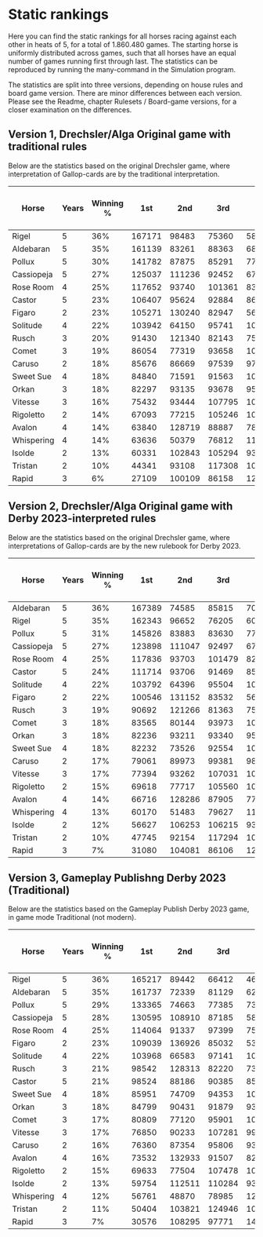 # Static rankings
Here you can find the static rankings for all horses racing against each other
in heats of 5, for a total of 1.860.480 games. The starting horse is 
uniformly distributed across games, such that all horses have an equal number
of games running first through last. The statistics can be reproduced 
by running the many-command in the Simulation program.

The statistics are split into three versions, depending on house rules and
board game version. There are minor differences between each version. Please
see the Readme, chapter Rulesets / Board-game versions, 
for a closer examination on the differences.

## Version 1, Drechsler/Alga Original game with traditional rules
Below are the statistics based on the original Drechsler game, where
interpretation of Gallop-cards are by the traditional interpretation.

| Horse      | Years | Winning % | 1st    | 2nd    | 3rd    | 4th    | 5th    | Eliminations | Avg. Gallop cards drawn | Avg. Chance cards drawn |
| ---------- | ----- | --------- | ------ | ------ | ------ | ------ | ------ | ------------ | ----------------------- | ----------------------- |
| Rigel      | 5     | 36%       | 167171 |  98483 |  75360 |  58113 |  33478 | 32515        | 2.74                    | 1.40                    |
| Aldebaran  | 5     | 35%       | 161139 |  83261 |  88363 |  68783 |  32454 | 31120        | 2.18                    | 1.24                    |
| Pollux     | 5     | 30%       | 141782 |  87875 |  85291 |  77218 |  47896 | 25058        | 2.67                    | 0.95                    |
| Cassiopeja | 5     | 27%       | 125037 | 111236 |  92452 |  67703 |  29188 | 39504        | 2.08                    | 2.01                    |
| Rose Room  | 4     | 25%       | 117652 |  93740 | 101361 |  83430 |  41137 | 27800        | 2.14                    | 1.31                    |
| Castor     | 5     | 23%       | 106407 |  95624 |  92884 |  86613 |  58659 | 24933        | 2.26                    | 1.11                    |
| Figaro     | 2     | 23%       | 105271 | 130240 |  82947 |  56101 |  31834 | 58727        | 1.91                    | 3.31                    |
| Solitude   | 4     | 22%       | 103942 |  64150 |  95741 | 106713 |  67302 | 27272        | 1.68                    | 1.36                    |
| Rusch      | 3     | 20%       |  91430 | 121340 |  82143 |  75490 |  46588 | 48129        | 1.71                    | 2.68                    |
| Comet      | 3     | 19%       |  86054 |  77319 |  93658 | 108423 |  79694 | 19972        | 1.88                    | 0.98                    |
| Caruso     | 2     | 18%       |  85676 |  86669 |  97539 |  97894 |  70134 | 27208        | 2.40                    | 1.49                    |
| Sweet Sue  | 4     | 18%       |  84840 |  71591 |  91563 | 103076 |  90325 | 23725        | 2.17                    | 1.28                    |
| Orkan      | 3     | 18%       |  82297 |  93135 |  93678 |  95244 |  67914 | 32852        | 2.28                    | 1.88                    |
| Vitesse    | 3     | 16%       |  75432 |  93444 | 107795 | 107118 |  62035 | 19296        | 2.03                    | 1.05                    |
| Rigoletto  | 2     | 14%       |  67093 |  77215 | 105246 | 109323 |  84316 | 21927        | 2.07                    | 1.27                    |
| Avalon     | 4     | 14%       |  63840 | 128719 |  88887 |  78595 |  61687 | 43392        | 1.45                    | 2.49                    |
| Whispering | 4     | 14%       |  63636 |  50379 |  76812 | 118071 | 127320 | 28902        | 2.52                    | 1.64                    |
| Isolde     | 2     | 13%       |  60331 | 102843 | 105294 |  93763 |  62905 | 39984        | 1.62                    | 2.36                    |
| Tristan    | 2     | 10%       |  44341 |  93108 | 117308 | 108456 |  61012 | 40895        | 1.25                    | 2.45                    |
| Rapid      | 3     |  6%       |  27109 | 100109 |  86158 | 127010 |  92016 | 32718        | 0.09                    | 1.96                    |

## Version 2, Drechsler/Alga Original game with Derby 2023-interpreted rules
Below are the statistics based on the original Drechsler game, where
interpretations of Gallop-cards are by the new rulebook for Derby 2023.

| Horse      | Years | Winning % | 1st    | 2nd    | 3rd    | 4th    | 5th    | Eliminations | Avg. Gallop cards drawn | Avg. Chance cards drawn |
| ---------- | ----- | --------- | ------ | ------ | ------ | ------ | ------ | ------------ | ----------------------- | ----------------------- |
| Aldebaran  | 5     | 36%       | 167389 |  74585 |  85815 |  70407 |  34265 | 32659        | 2.26                    | 1.21                    |
| Rigel      | 5     | 35%       | 162343 |  96652 |  76205 |  60307 |  34988 | 34625        | 2.81                    | 1.41                    |
| Pollux     | 5     | 31%       | 145826 |  83883 |  83630 |  77328 |  48222 | 26231        | 2.70                    | 0.95                    |
| Cassiopeja | 5     | 27%       | 123898 | 111047 |  92497 |  67457 |  29498 | 40723        | 2.13                    | 2.01                    |
| Rose Room  | 4     | 25%       | 117836 |  93703 | 101479 |  82413 |  40937 | 28752        | 2.20                    | 1.31                    |
| Castor     | 5     | 24%       | 111714 |  93706 |  91469 |  85486 |  57228 | 25517        | 2.29                    | 1.11                    |
| Solitude   | 4     | 22%       | 103792 |  64396 |  95504 | 106659 |  65775 | 28994        | 1.75                    | 1.38                    |
| Figaro     | 2     | 22%       | 100546 | 131152 |  83532 |  56890 |  32154 | 60846        | 2.00                    | 3.31                    |
| Rusch      | 3     | 19%       |  90692 | 121266 |  81363 |  75671 |  47005 | 49123        | 1.74                    | 2.68                    |
| Comet      | 3     | 18%       |  83565 |  80144 |  93973 | 107842 |  78152 | 21444        | 1.94                    | 0.98                    |
| Orkan      | 3     | 18%       |  82236 |  93211 |  93340 |  95349 |  67542 | 33442        | 2.30                    | 1.88                    |
| Sweet Sue  | 4     | 18%       |  82232 |  73526 |  92554 | 102732 |  88995 | 25081        | 2.21                    | 1.27                    |
| Caruso     | 2     | 17%       |  79061 |  89973 |  99381 |  98512 |  69123 | 29070        | 2.48                    | 1.49                    |
| Vitesse    | 3     | 17%       |  77394 |  93262 | 107031 | 105386 |  61817 | 20230        | 2.06                    | 1.05                    |
| Rigoletto  | 2     | 15%       |  69618 |  77717 | 105560 | 107743 |  82344 | 22138        | 2.10                    | 1.27                    |
| Avalon     | 4     | 14%       |  66716 | 128286 |  87905 |  77623 |  60905 | 43685        | 1.46                    | 2.50                    |
| Whispering | 4     | 13%       |  60170 |  51483 |  79627 | 119343 | 124122 | 30375        | 2.59                    | 1.66                    |
| Isolde     | 2     | 12%       |  56627 | 106253 | 106215 |  93151 |  61652 | 41222        | 1.68                    | 2.36                    |
| Tristan    | 2     | 10%       |  47745 |  92154 | 117294 | 107077 |  59783 | 41067        | 1.27                    | 2.45                    |
| Rapid      | 3     |  7%       |  31080 | 104081 |  86106 | 123471 |  87672 | 32710        | 0.09                    | 1.97                    |


## Version 3, Gameplay Publishng Derby 2023 (Traditional)
Below are the statistics based on the Gameplay Publish Derby 2023 game,
in game mode Traditional (not modern).

| Horse      | Years | Winning % | 1st    | 2nd    | 3rd    | 4th    | 5th    | Eliminations | Avg. Gallop cards drawn | Avg. Chance cards drawn |
| ---------- | ----- | --------- | ------ | ------ | ------ | ------ | ------ | ------------ | ----------------------- | ----------------------- |
| Rigel      | 5     | 36%       | 165217 |  89442 |  66412 |  46416 | 18587  | 79046        | 2.77                    | 1.33                    |
| Aldebaran  | 5     | 35%       | 161737 |  72339 |  81129 |  62338 | 23090  | 64487        | 2.21                    | 1.16                    |
| Pollux     | 5     | 29%       | 133365 |  74663 |  77385 |  73285 | 34464  | 71958        | 2.59                    | 0.84                    |
| Cassiopeja | 5     | 28%       | 130595 | 108910 |  87185 |  58393 | 19566  | 60471        | 2.18                    | 1.97                    |
| Rose Room  | 4     | 25%       | 114064 |  91337 |  97399 |  75612 | 28079  | 58629        | 2.16                    | 1.26                    |
| Figaro     | 2     | 23%       | 109039 | 136926 |  85032 |  53774 | 22433  | 57916        | 2.12                    | 3.38                    |
| Solitude   | 4     | 22%       | 103968 |  66583 |  97141 | 102990 | 47081  | 47357        | 1.74                    | 1.36                    |
| Rusch      | 3     | 21%       |  98542 | 128313 |  82220 |  73343 | 32791  | 49911        | 1.84                    | 2.70                    |
| Castor     | 5     | 21%       |  98524 |  88186 |  90385 |  85778 | 43112  | 59135        | 2.19                    | 1.03                    |
| Sweet Sue  | 4     | 18%       |  85951 |  74709 |  94353 | 101529 | 52165  | 56413        | 2.16                    | 1.22                    |
| Orkan      | 3     | 18%       |  84799 |  90431 |  91879 |  93027 | 47581  | 57403        | 2.24                    | 1.80                    |
| Comet      | 3     | 17%       |  80809 |  77120 |  95901 | 107441 | 54128  | 49721        | 1.87                    | 0.92                    |
| Vitesse    | 3     | 17%       |  76850 |  90233 | 107281 |  99594 | 40717  | 50445        | 2.00                    | 1.00                    |
| Caruso     | 2     | 16%       |  76360 |  87354 |  95806 |  93905 | 47689  | 64006        | 2.46                    | 1.41                    |
| Avalon     | 4     | 16%       |  73532 | 132933 |  91507 |  82315 | 44461  | 40372        | 1.53                    | 2.54                    |
| Rigoletto  | 2     | 15%       |  69633 |  77504 | 107478 | 106017 | 53054  | 51434        | 2.06                    | 1.16                    |
| Isolde     | 2     | 13%       |  59754 | 112511 | 110284 |  93257 | 45758  | 43556        | 1.72                    | 2.36                    |
| Whispering | 4     | 12%       |  56761 |  48870 |  78985 | 127730 | 88620  | 64154        | 2.53                    | 1.65                    |
| Tristan    | 2     | 11%       |  50404 | 103821 | 124946 | 107889 | 45479  | 32581        | 1.33                    | 2.46                    |
| Rapid      | 3     |  7%       |  30576 | 108295 |  97771 | 143280 | 82317  |  2881        | 0.09                    | 2.00                    |
